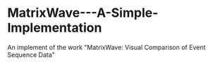 # MatrixWave---A-Simple-Implementation
An implement of the work "MatrixWave: Visual Comparison of Event Sequence Data"
